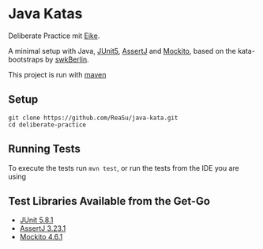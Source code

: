 # Java Katas

Deliberate Practice mit [Eike](https://github.com/ewssential).

A minimal setup with Java, [JUnit5](https://junit.org/junit5/), [AssertJ](https://assertj.github.io/doc/) and [Mockito](https://site.mockito.org/), based on the kata-bootstraps by [swkBerlin](https://github.com/swkBerlin/kata-bootstraps).

This project is run with [maven](https://maven.apache.org/)

## Setup

    git clone https://github.com/ReaSu/java-kata.git
    cd deliberate-practice

## Running Tests

To execute the tests run `mvn test`, or run the tests from the IDE you are using

## Test Libraries Available from the Get-Go
- [JUnit 5.8.1](https://junit.org/junit5/docs/snapshot/release-notes/#release-notes-5.8.1)
- [AssertJ 3.23.1](https://assertj.github.io/doc/#assertj-core-release-notes)
- [Mockito 4.6.1](https://github.com/mockito/mockito/releases)
